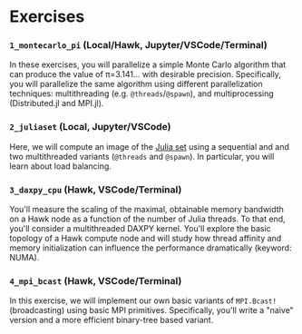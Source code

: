# Exercises

### `1_montecarlo_pi` (Local/Hawk, Jupyter/VSCode/Terminal)

In these exercises, you will parallelize a simple Monte Carlo algorithm that can produce the value of π=3.141... with desirable precision. Specifically, you will parallelize the same algorithm using different parallelization techniques: multithreading (e.g. `@threads`/`@spawn`), and multiprocessing (Distributed.jl and MPI.jl).

### `2_juliaset` (Local, Jupyter/VSCode)

Here, we will compute an image of the [Julia set](https://en.wikipedia.org/wiki/Julia_set) using a sequential and and two multithreaded variants (`@threads` and `@spawn`). In particular, you will learn about load balancing.

### `3_daxpy_cpu` (Hawk, VSCode/Terminal)

 You'll measure the scaling of the maximal, obtainable memory bandwidth on a Hawk node as a function of the number of Julia threads. To that end, you'll consider a multithreaded DAXPY kernel. You'll explore the basic topology of a Hawk compute node and will study how thread affinity and memory initialization can influence the performance dramatically (keyword: NUMA).

### `4_mpi_bcast` (Hawk, VSCode/Terminal)

In this exercise, we will implement our own basic variants of `MPI.Bcast!` (broadcasting) using basic MPI primitives. Specifically, you'll write a "naive" version and a more efficient binary-tree based variant.